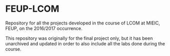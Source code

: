 # FEUP-LCOM

Repository for all the projects developed in the course of LCOM at MIEIC, FEUP, on the 2016/2017 occurrence.

This repository was originally for the final project only, but it has been unarchived and updated in order to also include all the labs done during the course.
